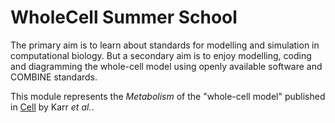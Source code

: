 # WholeCell Summer School

The primary aim is to learn about standards for modelling and simulation in computational biology.  But a secondary aim is to enjoy modelling, coding and diagramming the whole-cell model using openly available software and COMBINE standards.

This module represents the *Metabolism* of the "whole-cell model" published in [Cell](http://www.ncbi.nlm.nih.gov/pubmed/22817898) by Karr *et al.*.

